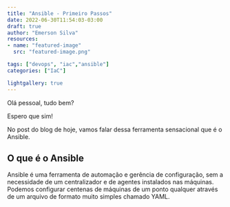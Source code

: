 ```yaml
---
title: "Ansible - Primeiro Passos"
date: 2022-06-30T11:54:03-03:00
draft: true
author: "Emerson Silva"
resources:
- name: "featured-image"
  src: "featured-image.png"

tags: ["devops", "iac","ansible"]
categories: ["IaC"]

lightgallery: true
---
```


Olá pessoal, tudo bem?

Espero que sim! 

No post do blog de hoje, vamos falar dessa ferramenta sensacional que é o Ansible. 

## O que é o Ansible

Ansible é uma ferramenta de automação e gerência de configuração, sem a necessidade de um centralizador e de agentes instalados nas máquinas. Podemos configurar centenas de máquinas de um ponto qualquer através de um arquivo de formato muito simples chamado YAML.



<div id="giscus-comments">
  <script src="https://giscus.app/client.js"
          data-repo="silvemerson/emerson-silva-blog"
          data-repo-id="R_kgDONTalJA"
          data-category="General"
          data-category-id="DIC_kwDONTalJM4CkhmM"
          data-mapping="pathname"
          data-strict="0"
          data-reactions-enabled="1"
          data-emit-metadata="1"
          data-input-position="top"
          data-theme="dark"
          data-lang="pt"
          data-loading="lazy"
          crossorigin="anonymous"
          async>
  </script>
</div>